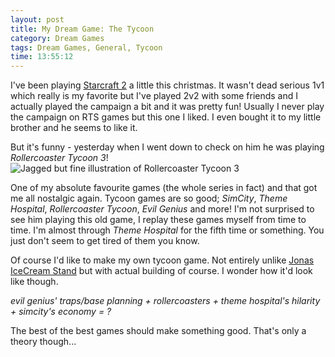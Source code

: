 ```yaml
---
layout: post
title: My Dream Game: The Tycoon
category: Dream Games
tags: Dream Games, General, Tycoon
time: 13:55:12
---
```

I've been playing [Starcraft 2](http://eu.battle.net/sc2/en/) a little this christmas. It wasn't dead serious 1v1 which really is my favorite but I've played 2v2 with some friends and I actually played the campaign a bit and it was pretty fun! Usually I never play the campaign on RTS games but this one I liked. I even bought it to my little brother and he seems to like it.

But it's funny - yesterday when I went down to check on him he was playing *Rollercoaster Tycoon 3*!
![Jagged but fine illustration of Rollercoaster Tycoon 3](http://resource.mmgn.com/Games/PC/large/Rollercoaster-Tycoon-3-1.jpg "Rollercoaster Tycoon 3")

One of my absolute favourite games (the whole series in fact) and that got me all nostalgic again. Tycoon games are so good; *SimCity*, *Theme Hospital*, *Rollercoaster Tycoon*, *Evil Genius* and more! I'm not surprised to see him playing this old game, I replay these games myself from time to time. I'm almost through *Theme Hospital* for the fifth time or something. You just don't seem to get tired of them you know.

Of course I'd like to make my own tycoon game. Not entirely unlike [Jonas IceCream Stand](/games/jonas_icecream_stand) but with actual building of course. I wonder how it'd look like though.

*evil genius' traps/base planning + rollercoasters + theme hospital's hilarity + simcity's economy = ?*

The best of the best games should make something good. That's only a theory though...

